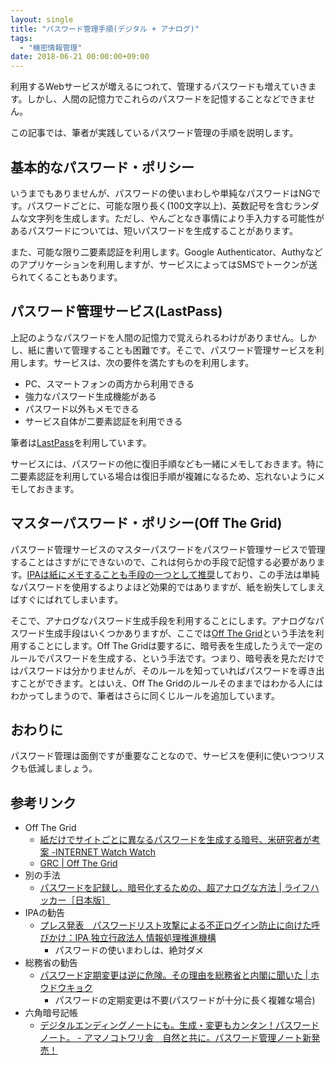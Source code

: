 ```yaml
---
layout: single
title: "パスワード管理手順(デジタル + アナログ)"
tags:
  - "機密情報管理"
date: 2018-06-21 00:00:00+09:00
---
```


利用するWebサービスが増えるにつれて、管理するパスワードも増えていきます。しかし、人間の記憶力でこれらのパスワードを記憶することなどできません。

この記事では、筆者が実践しているパスワード管理の手順を説明します。

## 基本的なパスワード・ポリシー

いうまでもありませんが、パスワードの使いまわしや単純なパスワードはNGです。パスワードごとに、可能な限り長く(100文字以上)、英数記号を含むランダムな文字列を生成します。ただし、やんごとなき事情により手入力する可能性があるパスワードについては、短いパスワードを生成することがあります。

また、可能な限り二要素認証を利用します。Google Authenticator、Authyなどのアプリケーションを利用しますが、サービスによってはSMSでトークンが送られてくることもあります。

## パスワード管理サービス(LastPass)

上記のようなパスワードを人間の記憶力で覚えられるわけがありません。しかし、紙に書いて管理することも困難です。そこで、パスワード管理サービスを利用します。サービスは、次の要件を満たすものを利用します。

- PC、スマートフォンの両方から利用できる
- 強力なパスワード生成機能がある
- パスワード以外もメモできる
- サービス自体が二要素認証を利用できる

筆者は[LastPass](https://www.lastpass.com/)を利用しています。

サービスには、パスワードの他に復旧手順なども一緒にメモしておきます。特に二要素認証を利用している場合は復旧手順が複雑になるため、忘れないようにメモしておきます。

## マスターパスワード・ポリシー(Off The Grid)

パスワード管理サービスのマスターパスワードをパスワード管理サービスで管理することはさすがにできないので、これは何らかの手段で記憶する必要があります。[IPAは紙にメモすることも手段の一つとして推奨](https://www.ipa.go.jp/about/press/20140917.html)しており、この手法は単純なパスワードを使用するよりよほど効果的ではありますが、紙を紛失してしまえばすぐにばれてしまいます。

そこで、アナログなパスワード生成手段を利用することにします。アナログなパスワード生成手段はいくつかありますが、ここでは[Off The Grid](https://www.grc.com/offthegrid.htm)という手法を利用することにします。Off The Gridは要するに、暗号表を生成したうえで一定のルールでパスワードを生成する、という手法です。つまり、暗号表を見ただけではパスワードは分かりませんが、そのルールを知っていればパスワードを導き出すことができます。とはいえ、Off The Gridのルールそのままではわかる人にはわかってしまうので、筆者はさらに同くじルールを追加しています。

## おわりに

パスワード管理は面倒ですが重要なことなので、サービスを便利に使いつつリスクも低減しましょう。

## 参考リンク

- Off The Grid
    - [紙だけでサイトごとに異なるパスワードを生成する暗号、米研究者が考案 -INTERNET Watch Watch](https://internet.watch.impress.co.jp/docs/news/473716.html)
    - [GRC \| Off The Grid](https://www.grc.com/offthegrid.htm)
- 別の手法
    - [パスワードを記録し、暗号化するための、超アナログな方法 \| ライフハッカー［日本版］](https://www.lifehacker.jp/2010/12/101222password_tabula_recta.html)
- IPAの勧告
    - [プレス発表　パスワードリスト攻撃による不正ログイン防止に向けた呼びかけ：IPA 独立行政法人 情報処理推進機構](https://www.ipa.go.jp/about/press/20140917.html)
        - パスワードの使いまわしは、絶対ダメ
- 総務省の勧告
    - [パスワード定期変更は逆に危険。その理由を総務省と内閣に聞いた \| ホウドウキョク](https://www.houdoukyoku.jp/posts/28671)
        - パスワードの定期変更は不要(パスワードが十分に長く複雑な場合)
- 六角暗号記帳
    - [デジタルエンディングノートにも。生成・変更もカンタン！パスワードノート。 - アマノコトワリ舎　自然と共に。パスワード管理ノート新発売！](https://www.amacoto.com/)
